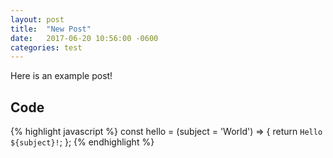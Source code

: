 ```yaml
---
layout: post
title:  "New Post"
date:   2017-06-20 10:56:00 -0600
categories: test
---
```

Here is an example post!

## Code
{% highlight javascript %}
const hello = (subject = 'World') => {
  return `Hello ${subject}!`;
};
{% endhighlight %}
